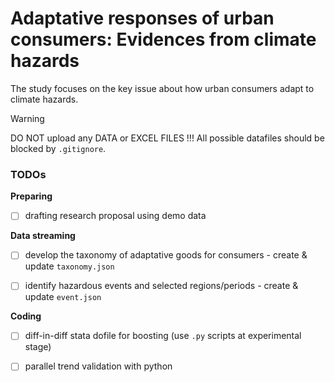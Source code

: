 # Adaptative responses of urban consumers: Evidences from climate hazards

The study focuses on the key issue about how urban consumers adapt to climate hazards.

> [!WARNING]
> DO NOT upload any DATA or EXCEL FILES !!!
> All possible datafiles should be blocked by `.gitignore`. 

### TODOs

**Preparing**

- [ ] drafting research proposal using demo data

**Data streaming**

- [ ] develop the taxonomy of adaptative goods for consumers - create & update `taxonomy.json`

- [ ] identify hazardous events and selected regions/periods - create & update `event.json`

**Coding**

- [ ] diff-in-diff stata dofile for boosting (use `.py` scripts at experimental stage)

- [ ] parallel trend validation with python
